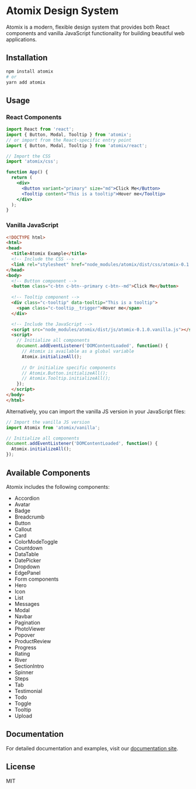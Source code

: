 # Atomix Design System

Atomix is a modern, flexible design system that provides both React components and vanilla JavaScript functionality for building beautiful web applications.

## Installation

```bash
npm install atomix
# or
yarn add atomix
```

## Usage

### React Components

```jsx
import React from 'react';
import { Button, Modal, Tooltip } from 'atomix';
// or import from the React-specific entry point
import { Button, Modal, Tooltip } from 'atomix/react';

// Import the CSS
import 'atomix/css';

function App() {
  return (
    <div>
      <Button variant="primary" size="md">Click Me</Button>
      <Tooltip content="This is a tooltip">Hover me</Tooltip>
    </div>
  );
}
```

### Vanilla JavaScript

```html
<!DOCTYPE html>
<html>
<head>
  <title>Atomix Example</title>
  <!-- Include the CSS -->
  <link rel="stylesheet" href="node_modules/atomix/dist/css/atomix-0.1.0.styles.css">
</head>
<body>
  <!-- Button component -->
  <button class="c-btn c-btn--primary c-btn--md">Click Me</button>
  
  <!-- Tooltip component -->
  <div class="c-tooltip" data-tooltip="This is a tooltip">
    <span class="c-tooltip__trigger">Hover me</span>
  </div>

  <!-- Include the JavaScript -->
  <script src="node_modules/atomix/dist/js/atomix-0.1.0.vanilla.js"></script>
  <script>
    // Initialize all components
    document.addEventListener('DOMContentLoaded', function() {
      // Atomix is available as a global variable
      Atomix.initializeAll();
      
      // Or initialize specific components
      // Atomix.Button.initializeAll();
      // Atomix.Tooltip.initializeAll();
    });
  </script>
</body>
</html>
```

Alternatively, you can import the vanilla JS version in your JavaScript files:

```js
// Import the vanilla JS version
import Atomix from 'atomix/vanilla';

// Initialize all components
document.addEventListener('DOMContentLoaded', function() {
  Atomix.initializeAll();
});
```

## Available Components

Atomix includes the following components:

- Accordion
- Avatar
- Badge
- Breadcrumb
- Button
- Callout
- Card
- ColorModeToggle
- Countdown
- DataTable
- DatePicker
- Dropdown
- EdgePanel
- Form components
- Hero
- Icon
- List
- Messages
- Modal
- Navbar
- Pagination
- PhotoViewer
- Popover
- ProductReview
- Progress
- Rating
- River
- SectionIntro
- Spinner
- Steps
- Tab
- Testimonial
- Todo
- Toggle
- Tooltip
- Upload

## Documentation

For detailed documentation and examples, visit our [documentation site](https://github.com/liimonx/atomix).

## License

MIT
